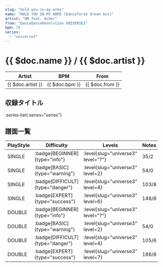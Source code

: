 ```yaml
---
slug: "hold-you-in-my-arms"
name: "HOLD YOU IN MY ARMS (Danceforze dream mix)"
artist: "NM feat. Asher"
from: "DanceDanceRevolution UNIVERSE3"
bpm: 70
series:
  - "universe3"
---
```


# {{ $doc.name }} / {{ $doc.artist }}

|Artist|BPM|From|
|------|---|----|
|{{ $doc.artist }}|{{ $doc.bpm }}|{{ $doc.from }}|

## 収録タイトル

:series-list{:series="series"}

## 譜面一覧

|PlayStyle|Difficulty|Levels|Notes|Movie|
|---------|----------|------|-----|-----|
|SINGLE| :badge[BEGINNER]{type="info"}|<div class="field is-grouped is-grouped-multiline"> :level{slug="universe3" level="?"}</div>|35/2||
|SINGLE| :badge[BASIC]{type="warning"}|<div class="field is-grouped is-grouped-multiline"> :level{slug="universe3" level=2}</div>|54/0||
|SINGLE| :badge[DIFFICULT]{type="danger"}|<div class="field is-grouped is-grouped-multiline"> :level{slug="universe3" level=4}</div>|103/8||
|SINGLE| :badge[EXPERT]{type="success"}|<div class="field is-grouped is-grouped-multiline"> :level{slug="universe3" level=6}</div>|148/8||
|DOUBLE| :badge[BEGINNER]{type="info"}|<div class="field is-grouped is-grouped-multiline"> :level{slug="universe3" level="?"}</div>|||
|DOUBLE| :badge[BASIC]{type="warning"}|<div class="field is-grouped is-grouped-multiline"> :level{slug="universe3" level=2}</div>|54/0||
|DOUBLE| :badge[DIFFICULT]{type="danger"}|<div class="field is-grouped is-grouped-multiline"> :level{slug="universe3" level=4}</div>|105/6||
|DOUBLE| :badge[EXPERT]{type="success"}|<div class="field is-grouped is-grouped-multiline"> :level{slug="universe3" level=7}</div>|186/8||
